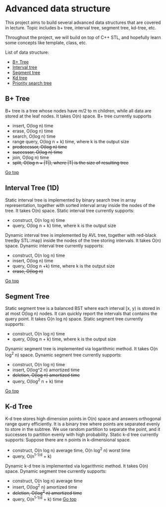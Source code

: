 # Advanced data structure

This project aims to build several advanced data structures that are covered in lecture. Topic includes b+ tree, interval tree, segment tree, kd-tree, etc.

Throughout the project, we will build on top of C++ STL, and hopefully learn some concepts like template, class, etc.

List of data structure:
* [B+ Tree](#b-tree)
* [Interval tree](#interval-tree-1d)
* [Segment tree](#segment-tree)
* [Kd tree](#kd-tree)
* [Priority search tree]()

## B+ Tree
B+ tree is a tree whose nodes have m/2 to m children, while all data are stored at the leaf nodes. It takes O(n) space. B+ tree currently supports
* insert, O(log n) time
* erase, O(log n) time
* search, O(log n) time
* range query, O(log n + k) time, where k is the output size
* ~~predecessor, O(log n) time~~
* ~~successor, O(log n) time~~
* join, O(log n) time
* ~~split, O(log n + |T|), where |T| is the size of resulting tree~~

[Go top](#Advanced-data-structure)
## Interval Tree (1D)
Static interval tree is implemented by binary search tree in array representation, together with sorted interval array inside the nodes of the tree. It takes O(n) space. Static interval tree currently supports:
* construct, O(n log n) time
* query, O(log n + k) time, where k is the output size

Dynamic interval tree is implemented by AVL tree, together with red-black tree(by STL::map) inside the nodes of the tree storing intervals. It takes O(n) space. Dynamic interval tree currently supports:
* construct, O(n log n) time
* insert, O(log n) time
* query, O(log n +k) time, where k is the output size
* ~~erase, O(log n)~~

[Go top](#Advanced-data-structure)
## Segment Tree
Static segment tree is a balanced BST where each interval [x, y) is stored in at most O(log n) nodes. It can quickly report the intervals that contains the query point. It takes O(n log n) space. Static segment tree currently supports:
* construct, O(n log n) time
* query, O(log n + k) time, where k is the output size

Dynamic segment tree is implemented via logarithmic method. It takes O(n log<sup>2</sup> n) space. Dynamic segment tree currently supports:
* construct, O(n log n) time
* insert, O(log^2 n) amortized time
* ~~deletion, O(log n) amortized time~~
* query, O(log<sup>2</sup> n + k) time

[Go top](#Advanced-data-structure)
## K-d Tree
K-d tree stores high dimension points in O(n) space and answers orthogonal range query efficiently. It is a binary tree where points are separated evenly to store in the subtree. We use random partition to separate the point, and it successes to partition evenly with high probability. Static k-d tree currently supports:
Suppose there are n points in k-dimensional space.
* construct, O(n log n) average time, O(n log<sup>2</sup> n) worst time
* query, O(n<sup>1-1/d</sup> + k)

Dynamic k-d tree is implemented via logarithmic method. It takes O(n) space. Dynamic segment tree currently supports:
* construct, O(n log n) average time
* insert, O(log<sup>2</sup> n) amortized time
* ~~deletion, O(log<sup>2</sup> n) amortized time~~
* query, O(n<sup>1-1/d</sup> + k) time
[Go top](#Advanced-data-structure)